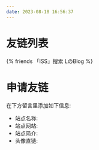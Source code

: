 ```yaml
---
date: 2023-08-18 16:56:37
---
```


# 友链列表

{% friends 「ISS」搜索 LのBlog %}

# 申请友链
在下方留言里添加如下信息:
- 站点名称:
- 站点网站:
- 站点简介:
- 头像直链:

